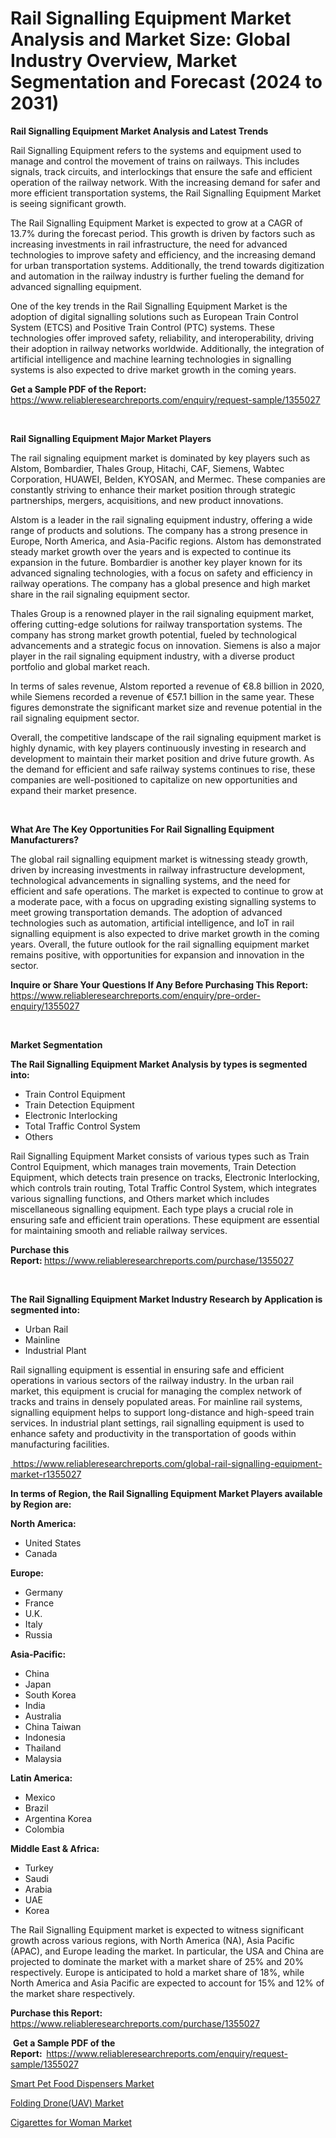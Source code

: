 <p><h1>Rail Signalling Equipment Market Analysis and Market Size: Global Industry Overview, Market Segmentation and Forecast (2024 to 2031)</h1></p><p><strong>Rail Signalling Equipment Market Analysis and Latest Trends</strong></p>
<p><p>Rail Signalling Equipment refers to the systems and equipment used to manage and control the movement of trains on railways. This includes signals, track circuits, and interlockings that ensure the safe and efficient operation of the railway network. With the increasing demand for safer and more efficient transportation systems, the Rail Signalling Equipment Market is seeing significant growth.</p><p>The Rail Signalling Equipment Market is expected to grow at a CAGR of 13.7% during the forecast period. This growth is driven by factors such as increasing investments in rail infrastructure, the need for advanced technologies to improve safety and efficiency, and the increasing demand for urban transportation systems. Additionally, the trend towards digitization and automation in the railway industry is further fueling the demand for advanced signalling equipment.</p><p>One of the key trends in the Rail Signalling Equipment Market is the adoption of digital signalling solutions such as European Train Control System (ETCS) and Positive Train Control (PTC) systems. These technologies offer improved safety, reliability, and interoperability, driving their adoption in railway networks worldwide. Additionally, the integration of artificial intelligence and machine learning technologies in signalling systems is also expected to drive market growth in the coming years.</p></p>
<p><strong>Get a Sample PDF of the Report:&nbsp;</strong> <a href="https://www.reliableresearchreports.com/enquiry/request-sample/1355027">https://www.reliableresearchreports.com/enquiry/request-sample/1355027</a></p>
<p>&nbsp;</p>
<p><strong>Rail Signalling Equipment Major Market Players</strong></p>
<p><p>The rail signaling equipment market is dominated by key players such as Alstom, Bombardier, Thales Group, Hitachi, CAF, Siemens, Wabtec Corporation, HUAWEI, Belden, KYOSAN, and Mermec. These companies are constantly striving to enhance their market position through strategic partnerships, mergers, acquisitions, and new product innovations.</p><p>Alstom is a leader in the rail signaling equipment industry, offering a wide range of products and solutions. The company has a strong presence in Europe, North America, and Asia-Pacific regions. Alstom has demonstrated steady market growth over the years and is expected to continue its expansion in the future. Bombardier is another key player known for its advanced signaling technologies, with a focus on safety and efficiency in railway operations. The company has a global presence and high market share in the rail signaling equipment sector.</p><p>Thales Group is a renowned player in the rail signaling equipment market, offering cutting-edge solutions for railway transportation systems. The company has strong market growth potential, fueled by technological advancements and a strategic focus on innovation. Siemens is also a major player in the rail signaling equipment industry, with a diverse product portfolio and global market reach.</p><p>In terms of sales revenue, Alstom reported a revenue of €8.8 billion in 2020, while Siemens recorded a revenue of €57.1 billion in the same year. These figures demonstrate the significant market size and revenue potential in the rail signaling equipment sector.</p><p>Overall, the competitive landscape of the rail signaling equipment market is highly dynamic, with key players continuously investing in research and development to maintain their market position and drive future growth. As the demand for efficient and safe railway systems continues to rise, these companies are well-positioned to capitalize on new opportunities and expand their market presence.</p></p>
<p>&nbsp;</p>
<p><strong>What Are The Key Opportunities For Rail Signalling Equipment Manufacturers?</strong></p>
<p><p>The global rail signalling equipment market is witnessing steady growth, driven by increasing investments in railway infrastructure development, technological advancements in signalling systems, and the need for efficient and safe operations. The market is expected to continue to grow at a moderate pace, with a focus on upgrading existing signalling systems to meet growing transportation demands. The adoption of advanced technologies such as automation, artificial intelligence, and IoT in rail signalling equipment is also expected to drive market growth in the coming years. Overall, the future outlook for the rail signalling equipment market remains positive, with opportunities for expansion and innovation in the sector.</p></p>
<p><strong>Inquire or Share Your Questions If Any Before Purchasing This Report:</strong> <a href="https://www.reliableresearchreports.com/enquiry/pre-order-enquiry/1355027">https://www.reliableresearchreports.com/enquiry/pre-order-enquiry/1355027</a></p>
<p>&nbsp;</p>
<p><strong>Market Segmentation</strong></p>
<p><strong>The Rail Signalling Equipment Market Analysis by types is segmented into:</strong></p>
<p><ul><li>Train Control Equipment</li><li>Train Detection Equipment</li><li>Electronic Interlocking</li><li>Total Traffic Control System</li><li>Others</li></ul></p>
<p><p>Rail Signalling Equipment Market consists of various types such as Train Control Equipment, which manages train movements, Train Detection Equipment, which detects train presence on tracks, Electronic Interlocking, which controls train routing, Total Traffic Control System, which integrates various signalling functions, and Others market which includes miscellaneous signalling equipment. Each type plays a crucial role in ensuring safe and efficient train operations. These equipment are essential for maintaining smooth and reliable railway services.</p></p>
<p><strong>Purchase this Report:&nbsp;</strong><a href="https://www.reliableresearchreports.com/purchase/1355027">https://www.reliableresearchreports.com/purchase/1355027</a></p>
<p>&nbsp;</p>
<p><strong>The Rail Signalling Equipment Market Industry Research by Application is segmented into:</strong></p>
<p><ul><li>Urban Rail</li><li>Mainline</li><li>Industrial Plant</li></ul></p>
<p><p>Rail signalling equipment is essential in ensuring safe and efficient operations in various sectors of the railway industry. In the urban rail market, this equipment is crucial for managing the complex network of tracks and trains in densely populated areas. For mainline rail systems, signalling equipment helps to support long-distance and high-speed train services. In industrial plant settings, rail signalling equipment is used to enhance safety and productivity in the transportation of goods within manufacturing facilities.</p></p>
<p><a href="https://www.reliableresearchreports.com/global-rail-signalling-equipment-market-r1355027">&nbsp;https://www.reliableresearchreports.com/global-rail-signalling-equipment-market-r1355027</a></p>
<p><strong>In terms of Region, the Rail Signalling Equipment Market Players available by Region are:</strong></p>
<p>
    <p> <strong> North America: </strong>
        <ul>
            <li>United States</li>
            <li>Canada</li>
        </ul>
        </p> 
    <p> <strong> Europe: </strong>
        <ul>
            <li>Germany</li>
            <li>France</li>
            <li>U.K.</li>
            <li>Italy</li>
            <li>Russia</li>
        </ul>
        </p> 
    <p> <strong> Asia-Pacific: </strong>
        <ul>
            <li>China</li>
            <li>Japan</li>
            <li>South Korea</li>
            <li>India</li>
            <li>Australia</li>
            <li>China Taiwan</li>
            <li>Indonesia</li>
            <li>Thailand</li>
            <li>Malaysia</li>
        </ul>
        </p> 
    <p> <strong> Latin America: </strong>
        <ul>
            <li>Mexico</li>
            <li>Brazil</li>
            <li>Argentina Korea</li>
            <li>Colombia</li>
        </ul>
        </p> 
    <p> <strong> Middle East & Africa: </strong>
        <ul>
            <li>Turkey</li>
            <li>Saudi</li>
            <li>Arabia</li>
            <li>UAE</li>
            <li>Korea</li>
        </ul>
    </p>
    </p>
<p><p>The Rail Signalling Equipment market is expected to witness significant growth across various regions, with North America (NA), Asia Pacific (APAC), and Europe leading the market. In particular, the USA and China are projected to dominate the market with a market share of 25% and 20% respectively. Europe is anticipated to hold a market share of 18%, while North America and Asia Pacific are expected to account for 15% and 12% of the market share respectively.</p></p>
<p><strong>Purchase this Report: </strong><a href="https://www.reliableresearchreports.com/purchase/1355027">https://www.reliableresearchreports.com/purchase/1355027</a></p>
<p>&nbsp;<strong>Get a Sample PDF of the Report:&nbsp;&nbsp;</strong><a href="https://www.reliableresearchreports.com/enquiry/request-sample/1355027">https://www.reliableresearchreports.com/enquiry/request-sample/1355027</a></p>
<p><strong></strong></p>
<p><p><a href="https://www.linkedin.com/pulse/smart-pet-food-dispensers-market-size-outlook-forecast-phmpf?trackingId=kZ2hrI0g2AcLhB6cbN7Riw%3D%3D">Smart Pet Food Dispensers Market</a></p><p><a href="https://www.linkedin.com/pulse/folding-droneuav-market-size-outlook-forecast-2024-2031-sl8kf?trackingId=2uGK53pI0qlnbechLJRcOQ%3D%3D">Folding Drone(UAV) Market</a></p><p><a href="https://www.linkedin.com/pulse/analyzing-cigarettes-woman-market-global-industry-perspective-qukyf?trackingId=CNgmMGyOHgJ7GNZ%2FPIDeRg%3D%3D">Cigarettes for Woman Market</a></p></p>